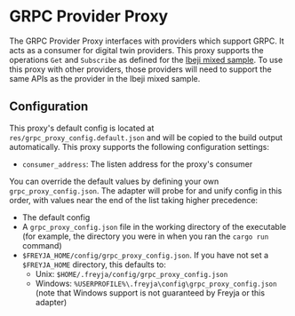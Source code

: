 # GRPC Provider Proxy

The GRPC Provider Proxy interfaces with providers which support GRPC. It acts as a consumer for digital twin providers. This proxy supports the operations `Get` and `Subscribe` as defined for the [Ibeji mixed sample](https://github.com/eclipse-ibeji/ibeji/tree/main/samples/mixed). To use this proxy with other providers, those providers will need to support the same APIs as the provider in the Ibeji mixed sample.

## Configuration

This proxy's default config is located at `res/grpc_proxy_config.default.json` and will be copied to the build output automatically. This proxy supports the following configuration settings:

- `consumer_address`: The listen address for the proxy's consumer

You can override the default values by defining your own `grpc_proxy_config.json`. The adapter will probe for and unify config in this order, with values near the end of the list taking higher precedence:

- The default config
- A `grpc_proxy_config.json` file in the working directory of the executable (for example, the directory you were in when you ran the `cargo run` command)
- `$FREYJA_HOME/config/grpc_proxy_config.json`. If you have not set a `$FREYJA_HOME` directory, this defaults to:
  - Unix: `$HOME/.freyja/config/grpc_proxy_config.json`
  - Windows: `%USERPROFILE%\.freyja\config\grpc_proxy_config.json` (note that Windows support is not guaranteed by Freyja or this adapter)
  